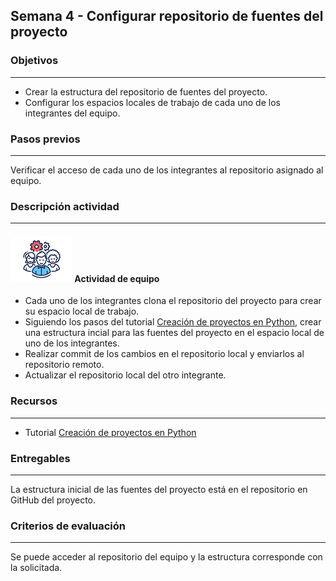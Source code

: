 ## Semana 4 - Configurar repositorio de fuentes del proyecto

### Objetivos

----

* Crear la estructura del repositorio de fuentes del proyecto.
* Configurar los espacios locales de trabajo de cada uno de los integrantes del equipo.
   
### Pasos previos
----

Verificar el acceso de cada uno de los integrantes al repositorio asignado al equipo.

### Descripción actividad

----


#### ![](./../../assets/images/grupo.png) Actividad de equipo
* Cada uno de los integrantes clona el repositorio del proyecto para crear su espacio local de trabajo.
* Siguiendo los pasos del tutorial [Creación de proyectos en Python](https://misovirtual.virtual.uniandes.edu.co/codelabs/creacion-de-proyectos-PyScaffold/index.html?index=..%2F..practicas#3), crear una estructura incial para las fuentes del proyecto en el espacio local de uno de los integrantes.
* Realizar commit de los cambios en el repositorio local y enviarlos al repositorio remoto.
* Actualizar el repositorio local del otro integrante.


### Recursos

---
* Tutorial  [Creación de proyectos en Python](https://misovirtual.virtual.uniandes.edu.co/codelabs/creacion-de-proyectos-PyScaffold/index.html?index=..%2F..practicas#3)
### Entregables

---

La estructura inicial de las fuentes del proyecto está en el repositorio en GitHub del proyecto.

### Criterios de evaluación

---

Se puede acceder al repositorio del equipo y la estructura corresponde con la solicitada. 
